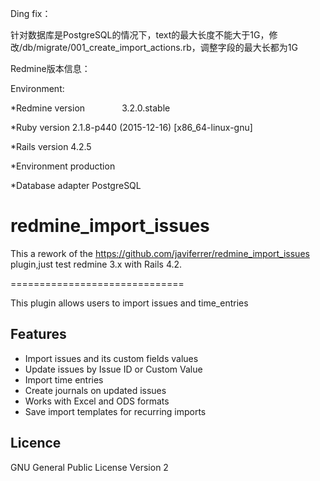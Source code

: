 Ding fix：

针对数据库是PostgreSQL的情况下，text的最大长度不能大于1G，修改/db/migrate/001_create_import_actions.rb，调整字段的最大长都为1G

Redmine版本信息：

Environment:

*Redmine version                3.2.0.stable

*Ruby version                   2.1.8-p440 (2015-12-16) [x86_64-linux-gnu]

*Rails version                  4.2.5

*Environment                    production

*Database adapter               PostgreSQL


redmine_import_issues
==============================

This a rework of the https://github.com/javiferrer/redmine_import_issues plugin,just test redmine 3.x with Rails 4.2.

==============================

This plugin allows users to import issues and time_entries

Features
--------

* Import issues and its custom fields values
* Update issues by Issue ID or Custom Value
* Import time entries
* Create journals on updated issues
* Works with Excel and ODS formats
* Save import templates for recurring imports


Licence
-------

GNU General Public License Version 2

